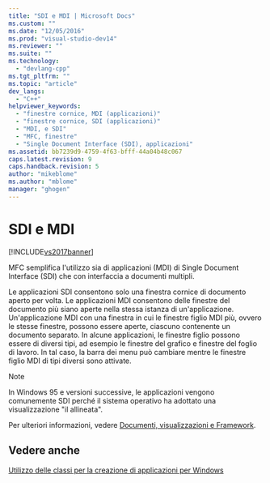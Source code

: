 ```yaml
---
title: "SDI e MDI | Microsoft Docs"
ms.custom: ""
ms.date: "12/05/2016"
ms.prod: "visual-studio-dev14"
ms.reviewer: ""
ms.suite: ""
ms.technology: 
  - "devlang-cpp"
ms.tgt_pltfrm: ""
ms.topic: "article"
dev_langs: 
  - "C++"
helpviewer_keywords: 
  - "finestre cornice, MDI (applicazioni)"
  - "finestre cornice, SDI (applicazioni)"
  - "MDI, e SDI"
  - "MFC, finestre"
  - "Single Document Interface (SDI), applicazioni"
ms.assetid: bb7239d9-4759-4f63-bfff-44a04b48c067
caps.latest.revision: 9
caps.handback.revision: 5
author: "mikeblome"
ms.author: "mblome"
manager: "ghogen"
---
```

# SDI e MDI
[!INCLUDE[vs2017banner](../assembler/inline/includes/vs2017banner.md)]

MFC semplifica l'utilizzo sia di applicazioni \(MDI\) di Single Document Interface \(SDI\) che con interfaccia a documenti multipli.  
  
 Le applicazioni SDI consentono solo una finestra cornice di documento aperto per volta.  Le applicazioni MDI consentono delle finestre del documento più siano aperte nella stessa istanza di un'applicazione.  Un'applicazione MDI con una finestra in cui le finestre figlio MDI più, ovvero le stesse finestre, possono essere aperte, ciascuno contenente un documento separato.  In alcune applicazioni, le finestre figlio possono essere di diversi tipi, ad esempio le finestre del grafico e finestre del foglio di lavoro.  In tal caso, la barra dei menu può cambiare mentre le finestre figlio MDI di tipi diversi sono attivate.  
  
> [!NOTE]
>  In Windows 95 e versioni successive, le applicazioni vengono comunemente SDI perché il sistema operativo ha adottato una visualizzazione "il allineata".  
  
 Per ulteriori informazioni, vedere [Documenti, visualizzazioni e Framework](../mfc/documents-views-and-the-framework.md).  
  
## Vedere anche  
 [Utilizzo delle classi per la creazione di applicazioni per Windows](../mfc/using-the-classes-to-write-applications-for-windows.md)
